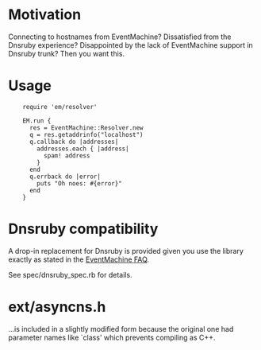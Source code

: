 Motivation
==========

Connecting to hostnames from EventMachine?  Dissatisfied from the
Dnsruby experience?  Disappointed by the lack of EventMachine support
in Dnsruby trunk?  Then you want this.


Usage
=====

        require 'em/resolver'
        
        EM.run {
          res = EventMachine::Resolver.new
          q = res.getaddrinfo("localhost")
          q.callback do |addresses|
            addresses.each { |address|
              spam! address
            }
          end
          q.errback do |error|
            puts "Oh noes: #{error}"
          end
        }


Dnsruby compatibility
=====================

A drop-in replacement for Dnsruby is provided given you use the
library exactly as stated in the [EventMachine FAQ](http://rubyeventmachine.com/wiki/FAQ#DoesEMblockonDNSresolutionsi.e.ifyoustartaconnectiontotakes_ages.comwillittemporarilyblocktheotherprocesseswhileitworks).

See spec/dnsruby_spec.rb for details.


ext/asyncns.h
=========

...is included in a slightly modified form because the original one
had parameter names like `class' which prevents compiling as C++.

